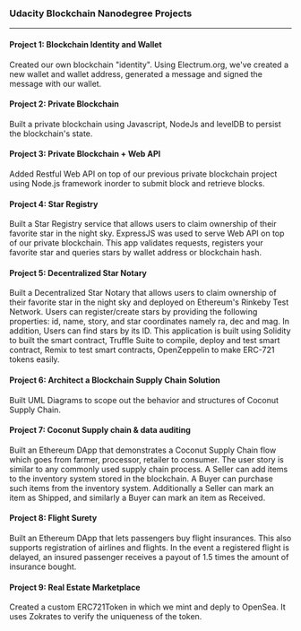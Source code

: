 ### Udacity Blockchain Nanodegree Projects

--------------------------------------------------------------------------------

#### Project 1: Blockchain Identity and Wallet

Created our own blockchain "identity". Using Electrum.org, we've created a new wallet and wallet address, generated a message and signed the message with our wallet.

#### Project 2: Private Blockchain

Built a private blockchain using Javascript, NodeJs and levelDB to persist the blockchain's state.

#### Project 3: Private Blockchain + Web API

Added Restful Web API on top of our previous private blockchain project using Node.js framework inorder to submit block and retrieve blocks.


#### Project 4: Star Registry

Built a Star Registry service that allows users to claim ownership of their favorite star in the night sky. 
ExpressJS was used to serve Web API on top of our private blockchain. This app validates requests, registers your favorite star and queries stars by wallet address or blockchain hash.

#### Project 5: Decentralized Star Notary

Built a Decentralized Star Notary that allows users to claim ownership of their favorite star in the night sky and deployed on Ethereum's Rinkeby Test Network. Users can register/create stars by providing the following properties: id, name, story, and star coordinates namely ra, dec and mag. In addition, Users can find stars by its ID. This application is built using Solidity to built the smart contract, Truffle Suite to compile, deploy and test smart contract, Remix to test smart contracts, OpenZeppelin to make ERC-721 tokens easily.

#### Project 6: Architect a Blockchain Supply Chain Solution

Built UML Diagrams to scope out the behavior and structures of Coconut Supply Chain.


#### Project 7: Coconut Supply chain & data auditing

Built an Ethereum DApp that demonstrates a Coconut Supply Chain flow which goes from farmer, processor, retailer to consumer. The user story is similar to any commonly used supply chain process. A Seller can add items to the inventory system stored in the blockchain. A Buyer can purchase such items from the inventory system. Additionally a Seller can mark an item as Shipped, and similarly a Buyer can mark an item as Received.

#### Project 8: Flight Surety

Built an Ethereum DApp that lets passengers buy flight insurances. This also supports registration of airlines and flights. 
In the event a registered flight is delayed, an insured passenger receives a payout of 1.5 times the amount of insurance bought.


#### Project 9: Real Estate Marketplace

Created a custom ERC721Token in which we mint and deply to OpenSea. It uses Zokrates to verify the uniqueness of the token.
